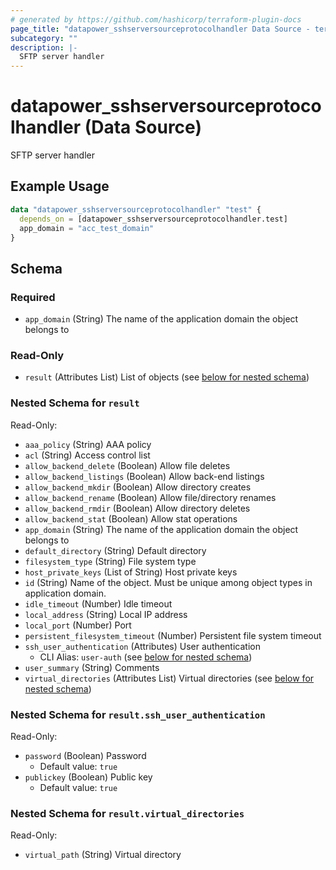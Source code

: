 ```yaml
---
# generated by https://github.com/hashicorp/terraform-plugin-docs
page_title: "datapower_sshserversourceprotocolhandler Data Source - terraform-provider-datapower"
subcategory: ""
description: |-
  SFTP server handler
---
```


# datapower_sshserversourceprotocolhandler (Data Source)

SFTP server handler

## Example Usage

```terraform
data "datapower_sshserversourceprotocolhandler" "test" {
  depends_on = [datapower_sshserversourceprotocolhandler.test]
  app_domain = "acc_test_domain"
}
```

<!-- schema generated by tfplugindocs -->
## Schema

### Required

- `app_domain` (String) The name of the application domain the object belongs to

### Read-Only

- `result` (Attributes List) List of objects (see [below for nested schema](#nestedatt--result))

<a id="nestedatt--result"></a>
### Nested Schema for `result`

Read-Only:

- `aaa_policy` (String) AAA policy
- `acl` (String) Access control list
- `allow_backend_delete` (Boolean) Allow file deletes
- `allow_backend_listings` (Boolean) Allow back-end listings
- `allow_backend_mkdir` (Boolean) Allow directory creates
- `allow_backend_rename` (Boolean) Allow file/directory renames
- `allow_backend_rmdir` (Boolean) Allow directory deletes
- `allow_backend_stat` (Boolean) Allow stat operations
- `app_domain` (String) The name of the application domain the object belongs to
- `default_directory` (String) Default directory
- `filesystem_type` (String) File system type
- `host_private_keys` (List of String) Host private keys
- `id` (String) Name of the object. Must be unique among object types in application domain.
- `idle_timeout` (Number) Idle timeout
- `local_address` (String) Local IP address
- `local_port` (Number) Port
- `persistent_filesystem_timeout` (Number) Persistent file system timeout
- `ssh_user_authentication` (Attributes) User authentication
  - CLI Alias: `user-auth` (see [below for nested schema](#nestedatt--result--ssh_user_authentication))
- `user_summary` (String) Comments
- `virtual_directories` (Attributes List) Virtual directories (see [below for nested schema](#nestedatt--result--virtual_directories))

<a id="nestedatt--result--ssh_user_authentication"></a>
### Nested Schema for `result.ssh_user_authentication`

Read-Only:

- `password` (Boolean) Password
  - Default value: `true`
- `publickey` (Boolean) Public key
  - Default value: `true`


<a id="nestedatt--result--virtual_directories"></a>
### Nested Schema for `result.virtual_directories`

Read-Only:

- `virtual_path` (String) Virtual directory
